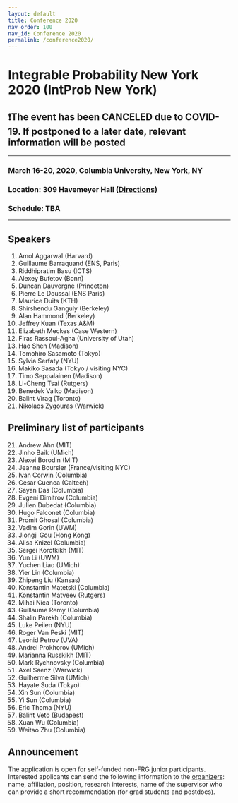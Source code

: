 ```yaml
---
layout: default
title: Conference 2020
nav_order: 100
nav_id: Conference 2020
permalink: /conference2020/
---
```


# Integrable Probability New York 2020 (IntProb New York)

## ❗The event has been CANCELED due to COVID-19. If postponed to a later date, relevant information will be posted

---

### March 16-20, 2020, Columbia University, New York, NY

### Location: 309 Havemeyer Hall ([Directions](https://www.google.com/maps/place/Havemeyer+Hall/@40.80943,-73.9620549,17z/data=!4m5!3m4!1s0x0:0x1c80db22c632edb9!8m2!3d40.8094422!4d-73.9621783))

### Schedule: TBA

---

## Speakers

1. Amol Aggarwal (Harvard)
1. Guillaume Barraquand (ENS, Paris)
1. Riddhipratim Basu (ICTS)
1. Alexey Bufetov (Bonn)
1. Duncan Dauvergne (Princeton)
1. Pierre Le Doussal (ENS Paris)
1. Maurice Duits (KTH)
1. Shirshendu Ganguly (Berkeley)
1. Alan Hammond (Berkeley)
1. Jeffrey Kuan (Texas A&M)
1. Elizabeth Meckes (Case Western)
1. Firas Rassoul-Agha (University of Utah)
1. Hao Shen (Madison)
1. Tomohiro Sasamoto (Tokyo)
1. Sylvia Serfaty (NYU)
1. Makiko Sasada (Tokyo / visiting NYC)
1. Timo Seppalainen (Madison)
1. Li-Cheng Tsai (Rutgers)
1. Benedek Valko (Madison)
1. Balint Virag (Toronto)
1. Nikolaos Zygouras (Warwick)

## Preliminary list of participants

21. Andrew Ahn (MIT)
1. Jinho Baik (UMich)
1. Alexei Borodin (MIT)
1. Jeanne Boursier (France/visiting NYC)
1. Ivan Corwin (Columbia)
1. Cesar Cuenca (Caltech)
1. Sayan Das (Columbia)
1. Evgeni Dimitrov (Columbia)
1. Julien Dubedat (Columbia)
1. Hugo Falconet (Columbia)
1. Promit Ghosal (Columbia)
1. Vadim Gorin (UWM)
1. Jiongji Gou (Hong Kong)
1. Alisa Knizel (Columbia)
1. Sergei Korotkikh (MIT)
1. Yun Li (UWM)
1. Yuchen Liao (UMich)
1. Yier Lin (Columbia)
1. Zhipeng Liu (Kansas)
1. Konstantin Matetski (Columbia)
1. Konstantin Matveev (Rutgers)
1. Mihai Nica (Toronto)
1. Guillaume Remy (Columbia)
1. Shalin Parekh (Columbia)
1. Luke Peilen (NYU)
1. Roger Van Peski (MIT)
1. Leonid Petrov (UVA)
1. Andrei Prokhorov (UMich)
1. Marianna Russkikh (MIT)
1. Mark Rychnovsky (Columbia)
1. Axel Saenz (Warwick)
1. Guilherme Silva (UMich)
1. Hayate Suda (Tokyo)
1. Xin Sun (Columbia)
1. Yi Sun (Columbia)
1. Eric Thoma (NYU)
1. Balint Veto (Budapest)
1. Xuan Wu (Columbia)
1. Weitao Zhu (Columbia)

## Announcement

The application is open for self-funded non-FRG junior participants. Interested applicants can send the following information to the [organizers](mailto:frg2020columbia@gmail.com): name, affiliation, position, research interests, name of the supervisor who can provide a short recommendation (for grad students and postdocs).

